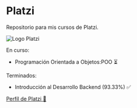 # Platzi
Repositorio para mis cursos de Platzi.

![Logo Platzi](https://raw.githubusercontent.com/ivanmsb11/Platzi/main/assets/logo_platzi.png "Platzi")

En curso:
- Programación Orientada a Objetos:POO ⏳

Terminados:
- Introducción al Desarrollo Backend (93.33%) ✅

[Perfíl de Platzi 💚](https://platzi.com/p/ismb9/)
